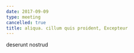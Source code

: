 ```yaml
---
date: 2017-09-09
type: meeting
cancelled: true
title: aliqua. cillum quis proident, Excepteur
---
```

deserunt nostrud